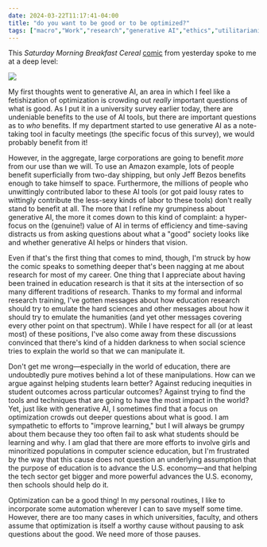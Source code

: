 ```yaml
---
date: 2024-03-22T11:17:41-04:00
title: "do you want to be good or to be optimized?"
tags: ["macro","Work","research","generative AI","ethics","utilitarianism","digital labor","Amazon","Jeff Bezos","STEM education","STEM","humanities","research paradigms"]
---
```

This *Saturday Morning Breakfast Cereal* [comic](https://www.smbc-comics.com/comic/grinch) from yesterday spoke to me at a deep level:

![](/SMBC_optimized.png)

My first thoughts went to generative AI, an area in which I feel like a fetishization of optimization is crowding out *really* important questions of what is good. As I put it in a university survey earlier today, there are undeniable benefits to the use of AI tools, but there are important questions as to *who* benefits. If my department started to use generative AI as a note-taking tool in faculty meetings (the specific focus of this survey), we would probably benefit from it! 

However, in the aggregate, large corporations are going to benefit *more* from our use than we will. To use an Amazon example, lots of people benefit superficially from two-day shipping, but only Jeff Bezos benefits enough to take himself to space. Furthermore, the millions of people who unwittingly contributed labor to these AI tools (or got paid lousy rates to wittingly contribute the less-sexy kinds of labor to these tools) don't really stand to benefit at all. The more that I refine my grumpiness about generative AI, the more it comes down to this kind of complaint: a hyper-focus on the (genuine!) value of AI in terms of efficiency and time-saving distracts us from asking questions about what a "good" society looks like and whether generative AI helps or hinders that vision.

Even if that's the first thing that comes to mind, though, I'm struck by how the comic speaks to something deeper that's been nagging at me about research for most of my career. One thing that I appreciate about having been trained in education research is that it sits at the intersection of so many different traditions of research. Thanks to my formal and informal research training, I've gotten messages about how education research should try to emulate the hard sciences and other messages about how it should try to emulate the humanities (and yet other messages covering every other point on that spectrum). While I have respect for all (or at least most) of these positions, I've also come away from these discussions convinced that there's kind of a hidden darkness to when social science tries to explain the world so that we can manipulate it.

Don't get me wrong—especially in the world of education, there are undoubtedly pure motives behind a lot of these manipulations. How can we argue against helping students learn better? Against reducing inequities in student outcomes across particular outcomes? Against trying to find the tools and techniques that are going to have the most impact in the world? Yet, just like with generative AI, I sometimes find that a focus on optimization crowds out deeper questions about what is good. I am sympathetic to efforts to "improve learning," but I will always be grumpy about them because they too often fail to ask what students should be learning and why. I am glad that there are more efforts to involve girls and minoritized populations in computer science education, but I'm frustrated by the way that this cause does not question an underlying assumption that the purpose of education is to advance the U.S. economy—and that helping the tech sector get bigger and more powerful advances the U.S. economy, then schools should help do it.

Optimization can be a good thing! In my personal routines, I like to incorporate some automation wherever I can to save myself some time. However, there are too many cases in which universities, faculty, and others assume that optimization is itself a worthy cause without pausing to ask questions about the good. We need more of those pauses.